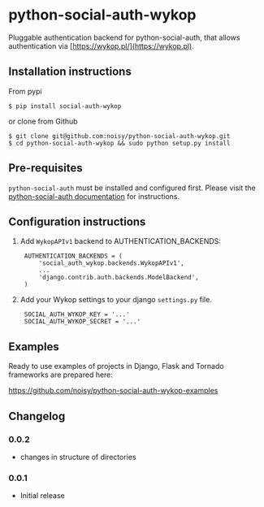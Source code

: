 python-social-auth-wykop
===========================

Pluggable authentication backend for python-social-auth, that allows authentication via [https://wykop.pl/](https://wykop.pl).


## Installation instructions

From pypi

    $ pip install social-auth-wykop

or clone from Github

    $ git clone git@github.com:noisy/python-social-auth-wykop.git
    $ cd python-social-auth-wykop && sudo python setup.py install

## Pre-requisites

`python-social-auth` must be installed and configured first. Please visit the
[python-social-auth documentation](http://python-social-auth-docs.readthedocs.io/) for instructions.


## Configuration instructions

1. Add `WykopAPIv1` backend to AUTHENTICATION_BACKENDS:

        AUTHENTICATION_BACKENDS = (
            'social_auth_wykop.backends.WykopAPIv1',
            ...
            'django.contrib.auth.backends.ModelBackend',
        )

2. Add your Wykop settings to your django `settings.py` file.

        SOCIAL_AUTH_WYKOP_KEY = '...'
        SOCIAL_AUTH_WYKOP_SECRET = '...'

## Examples

Ready to use examples of projects in Django, Flask and Tornado frameworks are prepared here:

https://github.com/noisy/python-social-auth-wykop-examples

## Changelog

### 0.0.2
* changes in structure of directories

### 0.0.1
* Initial release

